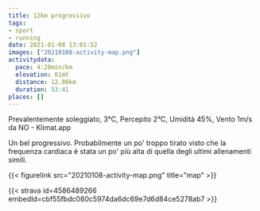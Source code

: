 ```yaml
---
title: 12km progressivo  
tags:
- sport
- running
date: 2021-01-08 13:01:52
images: ["20210108-activity-map.png"]
activitydata:
  pace: 4:28min/km
  elevation: 61mt
  distance: 12.00km
  duration: 53:41
places: []
---
```


Prevalentemente soleggiato, 3°C, Percepito 2°C, Umidità 45%, Vento 1m/s da NO - Klimat.app

<!--more-->

Un bel progressivo. Probabilmente un po' troppo tirato visto che la frequenza cardiaca è stata un po' più alta di quella degli ultimi allenamenti simili.


{{< figurelink src="20210108-activity-map.png" title="map" >}}


{{< strava id=4586489266 embedId=cbf55fbdc080c5974da6dc69e7d6d84ce5278ab7 >}}
